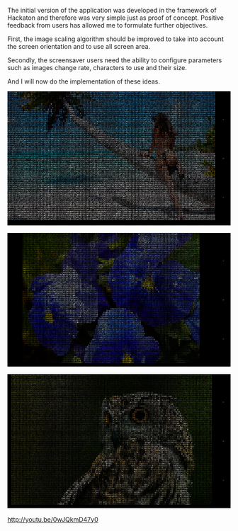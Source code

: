 The initial version of the application was developed in the framework of Hackaton and therefore was very simple just as proof of concept. Positive feedback from users has allowed me to formulate further objectives.

First, the image scaling algorithm should be improved to take into account the screen orientation and to use all screen area.

Secondly, the screensaver users need the ability to configure parameters such as images change rate, characters to use and their size.

And I will now do the implementation of these ideas.

![First iteration demo image 1](../project_images/devart_iteration1_sample1.jpg?raw=true "First iteration demo image 1")

![First iteration demo image 2](../project_images/devart_iteration1_sample2.jpg?raw=true "First iteration demo image 2")

![First iteration demo image 3](../project_images/devart_iteration1_sample3.jpg?raw=true "First iteration demo image 3")

http://youtu.be/0wJQkmD47y0
